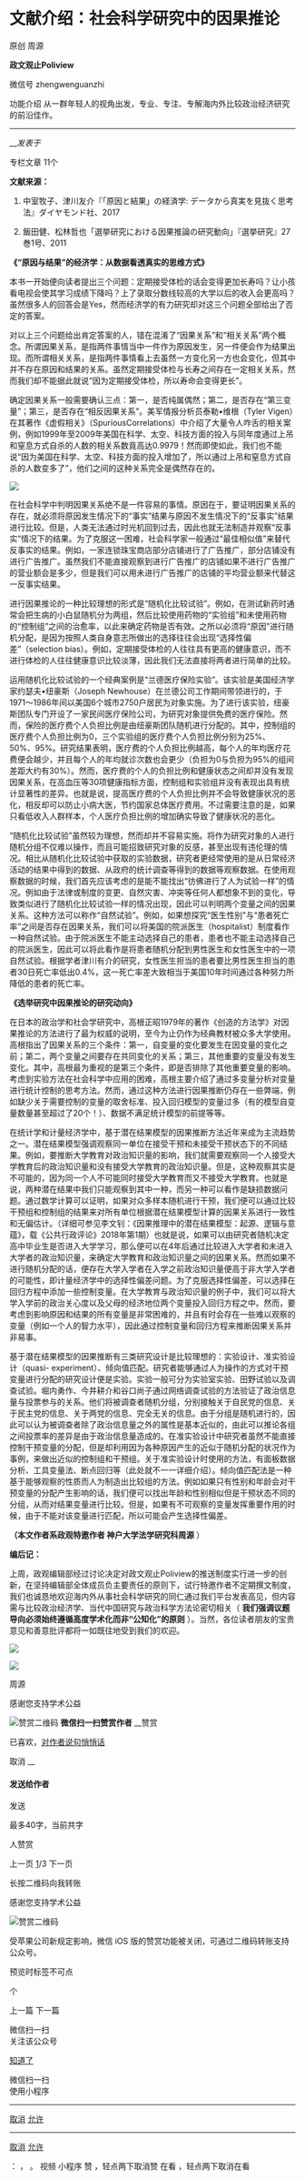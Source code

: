 

#  文献介绍：社会科学研究中的因果推论

原创 周源  

**政文观止Poliview** 

微信号 zhengwenguanzhi

功能介绍 从一群年轻人的视角出发，专业、专注、专解海内外比较政治经济研究的前沿佳作。

____

___发表于_

专栏文章 11个

**文献来源：**  

1. 中室牧子、津川友介『「原因と結果」の経済学: データから真実を見抜く思考法』ダイヤモンド社、2017

2. 飯田健、松林哲也「選挙研究における因果推論の研究動向」『選挙研究』27巻1号、2011

  

 **《“原因与结果”的经济学：从数据看透真实的思维方式》**

本书一开始便向读者提出三个问题：定期接受体检的话会变得更加长寿吗？让小孩看电视会使其学习成绩下降吗？上了录取分数线较高的大学以后的收入会更高吗？虽然很多人的回答会是Yes，然而经济学的有力研究却对这三个问题全部给出了否定的答案。

  

对以上三个问题给出肯定答案的人，错在混淆了“因果关系”和“相关关系”两个概念。所谓因果关系，是指两件事情当中一件作为原因发生，另一件便会作为结果出现。而所谓相关关系，是指两件事情看上去虽然一方变化另一方也会变化，但其中并不存在原因和结果的关系。虽然定期接受体检与长寿之间存在一定相关关系，然而我们却不能据此就说“因为定期接受体检，所以寿命会变得更长”。

  

确定因果关系一般需要确认三点：第一，是否纯属偶然；第二，是否存在“第三变量”；第三，是否存在“相反因果关系”。美军情报分析员泰勒•维根（Tyler
Vigen）在其著作《虚假相关》（SpuriousCorrelations）中介绍了大量令人咋舌的相关案例，例如1999年至2009年美国在科学、太空、科技方面的投入与同年度通过上吊和窒息方式自杀的人数的相关系数竟高达0.9979！然而即使如此，我们也不能说“因为美国在科学、太空、科技方面的投入增加了，所以通过上吊和窒息方式自杀的人数变多了”，他们之间的这种关系完全是偶然存在的。  

  

![](/images/574/2.png)

  

在社会科学中判明因果关系绝不是一件容易的事情。原因在于，要证明因果关系的存在，就必须将原因发生情况下的“事实”结果与原因不发生情况下的“反事实”结果进行比较。但是，人类无法通过时光机回到过去，因此也就无法制造并观察“反事实”情况下的结果。为了克服这一困难，社会科学家一般通过“最佳相似值”来替代反事实的结果。例如，一家连锁珠宝商店部分店铺进行了广告推广，部分店铺没有进行广告推广。虽然我们不能直接观察到进行广告推广的店铺如果不进行广告推广的营业额会是多少，但是我们可以用未进行广告推广的店铺的平均营业额来代替这一反事实结果。

  

进行因果推论的一种比较理想的形式是“随机化比较试验”。例如，在测试新药时通常会把生病的小白鼠随机分为两组，然后比较使用药物的“实验组”和未使用药物的“控制组”之间的治愈率，以此来确定药物是否有效。之所以必须将“原因”进行随机分配，是因为按照人类自身意志所做出的选择往往会出现“选择性偏差”（selection
bias）。例如，定期接受体检的人往往具有更高的健康意识，而不进行体检的人往往健康意识比较淡薄，因此我们无法直接将两者进行简单的比较。

  

运用随机化比较试验的一个经典案例是“兰德医疗保险实验”。该实验是美国经济学家约瑟夫•纽豪斯（Joseph
Newhouse）在兰德公司工作期间带领进行的，于1971～1986年间以美国6个城市2750户居民为对象实施。为了进行该实验，纽豪斯团队专门开设了一家民间医疗保险公司，为研究对象提供免费的医疗保险。然而，保险的医疗费个人负担比例是由纽豪斯团队随机进行分配的。其中，控制组的医疗费个人负担比例为0，三个实验组的医疗费个人负担比例分别为25%、50%、95%。研究结果表明，医疗费的个人负担比例越高，每个人的年均医疗花费便会越少，并且每个人的年均就诊次数也会更少（负担为0与负担为95%的组间差距大约有30%）。然而，医疗费的个人的负担比例和健康状态之间却并没有发现因果关系，在高血压等30项健康指标方面，控制组和实验组并没有表现出具有统计显著性的差异。也就是说，提高医疗费的个人负担比例并不会导致健康状况的恶化，相反却可以防止小病大医，节约国家总体医疗费用。不过需要注意的是，如果只看低收入人群样本，个人医疗负担比例的增加确实导致了健康状况的恶化。  

  

“随机化比较试验”虽然较为理想，然而却并不容易实施。将作为研究对象的人进行随机分组不仅难以操作，而且可能招致研究对象的反感，甚至出现有违伦理的情况。相比从随机化比较试验中获取的实验数据，研究者更经常使用的是从日常经济活动的结果中得到的数据、从政府的统计调查等得到的数据等观察数据。在使用观察数据的时候，我们首先应该考虑的是能不能找出“彷佛进行了人为试验一样”的情况。例如由于法律或制度的变更、自然灾害、冲突等任何人都想象不到的变化，导致类似进行了随机化比较试验一样的情况出现，因此可以判明两个变量之间的因果关系。这种方法可以称作“自然试验”。例如，如果想探究“医生性别”与“患者死亡率”之间是否存在因果关系，我们可以将美国的院派医生（hospitalist）制度看作一种自然试验。由于院派医生不能主动选择自己的患者，患者也不能主动选择自己的院派医生，因此可以将此看作是将患者随机分配到男性医生和女性医生中的一项自然试验。根据学者津川有介的研究，女性医生担当的患者要比男性医生担当的患者30日死亡率低出0.4%，这一死亡率差大致相当于美国10年时间通过各种努力所降低的患者的死亡率。

  

 **《选举研究中因果推论的研究动向》**

在日本的政治学和社会学研究中，高根正昭1979年的著作《创造的方法学》对因果推论的方法进行了最为权威的说明，至今为止仍作为经典教材被众多大学使用。高根指出了因果关系的三个条件：第一，自变量的变化要发生在因变量的变化之前；第二，两个变量之间要存在共同变化的关系；第三，其他重要的变量没有发生变化。其中，高根最为重视的是第三个条件，即是否排除了其他重要变量的影响。考虑到实验方法在社会科学中应用的困难，高根主要介绍了通过多变量分析对变量进行统计控制的思考方法。然而，通过这种方法进行因果推断仍存在一些弊端，例如缺少关于需要控制的变量的取舍标准、投入回归模型的变量过多（有的模型自变量数量甚至超过了20个！）、数据不满足统计模型的前提等等。

  

在统计学和计量经济学中，基于潜在结果模型的因果推断方法近年来成为主流趋势之一。潜在结果模型强调观察同一单位在接受干预和未接受干预状态下的不同结果。例如，要推断大学教育对政治知识量的影响，我们就需要观察同一个人接受大学教育后的政治知识量和没有接受大学教育的政治知识量。但是，这种观察其实是不可能的，因为同一个人不可能同时接受大学教育而又不接受大学教育。也就是说，两种潜在结果中我们只能观察到其中一种，而另一种可以看作是缺损数据问题。通过数学计算可以证明，如果对众多样本随机进行干预，我们便可以通过比较干预组和控制组的结果来对所有单位根据潜在结果模型计算的因果关系进行一致性和无偏估计。（详细可参见李文钊：《因果推理中的潜在结果模型：起源、逻辑与意蕴》，载《公共行政评论》2018年第1期）也就是说，如果可以由研究者随机决定高中毕业生是否进入大学学习，那么便可以在4年后通过比较进入大学者和未进入大学者的政治知识量，来确定大学教育和政治知识量之间的因果关系。然而如果不进行随机分配的话，便存在大学入学者在入学之前政治知识量便高于非大学入学者的可能性，即计量经济学中的选择性偏差问题。为了克服选择性偏差，可以选择在回归方程中添加一些控制变量。在大学教育与政治知识量的例子中，我们可以将大学入学前的政治关心度以及父母的经济地位两个变量投入回归方程之中。然而，要考虑到影响原因和结果的所有变量是非常困难的，并且有时会存在一些难以观察的变量（例如一个人的智力水平），因此通过控制变量和回归方程来推断因果关系并非易事。  

基于潜在结果模型的因果推断有三类研究设计是比较理想的：实验设计、准实验设计（quasi-
experiment）、倾向值匹配。研究者能够通过人为操作的方式对干预变量进行分配的研究设计便是实验。实验一般可分为实验室实验、田野试验以及调查试验。堀内勇作、今井耕介和谷口尚子通过网络调查试验的方法验证了政治信息量与投票参与的关系。他们将被调查者随机分组，分别接触关于自民党的信息、关于民主党的信息、关于两党的信息、完全无关的信息。由于分组是随机进行的，因此可以认为被调查者除了政治信息量之外的属性是基本近似的，由此可以推论各组之间投票率的差异是由于政治信息量造成的。在准实验设计中研究者虽然不能直接控制干预变量的分配，但是却利用因为各种原因产生的近似于随机分配的状况作为事例，来做出近似的控制组和干预组。关于准实验设计时使用的方法，有面板数据分析、工具变量法、断点回归等（此处就不一一详细介绍）。倾向值匹配法是一种基于能够观察的性质而人为制造出比较组的方法。例如如果只有性别和年龄会对干预变量的分配产生影响的话，我们便可以找出年龄和性别相似但是干预状态不同的分组，从而对结果变量进行比较。但是，如果有不可观察的变量发挥重要作用的时候，由于不能对该变量进行匹配，所以可能会产生选择性偏差。

  

 **（本文作者系政观特邀作者 神户大学法学研究科周源** ）

  

 **编后记：**

上周，政观编辑部经过讨论决定对政文观止Poliview的推送制度实行进一步的创新，在坚持编辑部全体成员负主要责任的原则下，试行特邀作者不定期撰文制度，我们也诚恳地欢迎海内外从事社会科学研究的同仁通过我们平台发表高见，但内容需与比较政治经济学、当代中国研究与政治科学方法论密切相关（
**我们强调议题导向必须始终遵循高度学术化而非“公知化”的原则** ）。当然，各位读者朋友的宝贵意见和善意批评都将一如既往地受到我们的欢迎。

![](/images/574/3.png)

  

![](/images/574/4.png)

  

  



周源

感谢您支持学术公益

![赞赏二维码]() **微信扫一扫赞赏作者** __赞赏

已喜欢，[对作者说句悄悄话](javascript:;)

取消 __

#### 发送给作者

发送

最多40字，当前共字

[](javascript:;) 人赞赏

上一页 [1](javascript:;)/3 下一页

长按二维码向我转账

感谢您支持学术公益

![赞赏二维码]()

受苹果公司新规定影响，微信 iOS 版的赞赏功能被关闭，可通过二维码转账支持公众号。

预览时标签不可点



个

上一篇 下一篇



微信扫一扫  
关注该公众号

[知道了](javascript:;)

 微信扫一扫  
使用小程序

****

[取消](javascript:void\(0\);) [允许](javascript:void\(0\);)

****

[取消](javascript:void\(0\);) [允许](javascript:void\(0\);)

： ， 。 视频 小程序 赞 ，轻点两下取消赞 在看 ，轻点两下取消在看

